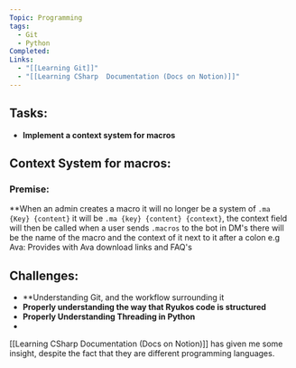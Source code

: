 ```yaml
---
Topic: Programming
tags:
  - Git
  - Python
Completed: 
Links:
  - "[[Learning Git]]"
  - "[[Learning CSharp  Documentation (Docs on Notion)]]"
---
```



## Tasks: 

- **Implement a context system for macros**


## Context System for macros:

### Premise: 

**When an admin creates a macro it will no longer be a system of ``.ma {Key} {content}``
it will be ``.ma {key} {content} {context}``, the context field will then be called when a user sends `.macros` to the bot in DM's there will be the name of the macro and the context of it next to it after a colon e.g Ava: Provides with Ava download links and FAQ's 

## Challenges: 

- **Understanding Git, and the workflow surrounding it
- **Properly understanding the way that Ryukos code is structured**
- **Properly Understanding Threading in Python**
- 


[[Learning CSharp  Documentation (Docs on Notion)]] has given me some insight, despite the fact that they are different programming languages.

